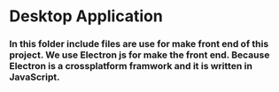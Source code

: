 # Desktop Application

### In this folder include files are use for make front end of this project. We use Electron js for make the front end. Because Electron is a crossplatform framwork and it is written in JavaScript.
